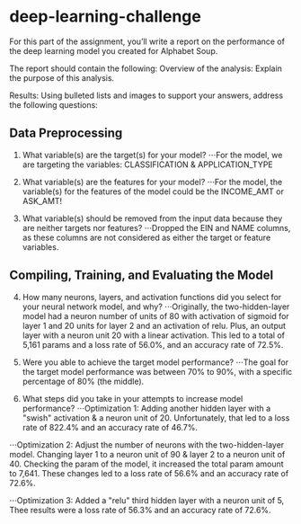 # deep-learning-challenge

For this part of the assignment, you’ll write a report on the performance of the deep learning model you created for Alphabet Soup.

The report should contain the following:
Overview of the analysis: Explain the purpose of this analysis.

Results: Using bulleted lists and images to support your answers, address the following questions:

## Data Preprocessing
1. What variable(s) are the target(s) for your model?
⋅⋅⋅For the model, we are targeting the variables: CLASSIFICATION & APPLICATION_TYPE

2. What variable(s) are the features for your model?
⋅⋅⋅For the model, the variable(s) for the features of the model could be the INCOME_AMT or ASK_AMT!

3. What variable(s) should be removed from the input data because they are neither targets nor features?
⋅⋅⋅Dropped the EIN and NAME columns, as these columns are not considered as either the target or feature variables.


## Compiling, Training, and Evaluating the Model

4. How many neurons, layers, and activation functions did you select for your neural network model, and why?
⋅⋅⋅Originally, the two-hidden-layer model had a neuron number of units of 80 with activation of sigmoid for layer 1 and 20 units for layer 2 and an activation of relu. Plus, an output layer with a neuron unit 20 with a linear activation. This led to a total of 5,161 params and a loss rate of 56.0%, and an accuracy rate of 72.5%.

5. Were you able to achieve the target model performance?
⋅⋅⋅The goal for the target model performance was between 70% to 90%, with a specific percentage of 80% (the middle).

6. What steps did you take in your attempts to increase model performance?
⋅⋅⋅Optimization 1: Adding another hidden layer with a "swish" activation & a neuron unit of 20. Unfortunately, that led to a loss rate of 822.4% and an accuracy rate of 46.7%.

⋅⋅⋅Optimization 2: Adjust the number of neurons with the two-hidden-layer model. Changing layer 1 to a neuron unit of 90 & layer 2 to a neuron unit of 40. Checking the param of the model, it increased the total param amount to 7,641. These changes led to a loss rate of 56.6% and an accuracy rate of 72.6%.

⋅⋅⋅Optimization 3: Added a "relu" third hidden layer with a neuron unit of 5, Thee results were a loss rate of 56.3% and an accuracy rate of 72.6%.
